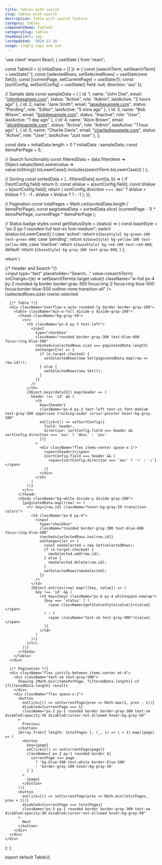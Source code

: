 ```yaml
---
title: Tables with search
slug: tables-with-search
description: Table with search feature
category: Tables
componentName: TableUI
categorySlug: tables
thumbnailUrl: img
lastUpdated: '2024-12-16'
usage: simply copy and use
---
```

'use client'
import React, { useState } from 'react';

const TableUI = ({ initialData = [] }) => {
  const [searchTerm, setSearchTerm] = useState('');
  const [selectedRows, setSelectedRows] = useState(new Set());
  const [currentPage, setCurrentPage] = useState(1);
  const [sortConfig, setSortConfig] = useState({ field: null, direction: 'asc' });
  
  // Sample data
  const sampleData = [
    { id: 1, name: "John Doe", email: "john@example.com", status: "Active", role: "Admin", lastActive: "2 hours ago" },
    { id: 2, name: "Jane Smith", email: "jane@example.com", status: "Pending", role: "Editor", lastActive: "5 mins ago" },
    { id: 3, name: "Bob Wilson", email: "bob@example.com", status: "Inactive", role: "User", lastActive: "1 day ago" },
    { id: 4, name: "Alice Brown", email: "alice@example.com", status: "Active", role: "Admin", lastActive: "1 hour ago" },
    { id: 5, name: "Charlie Davis", email: "charlie@example.com", status: "Active", role: "User", lastActive: "Just now" },
  ];

  const data = initialData.length > 0 ? initialData : sampleData;
  const itemsPerPage = 5;

  // Search functionality
  const filteredData = data.filter(item =>
    Object.values(item).some(value =>
      value.toString().toLowerCase().includes(searchTerm.toLowerCase())
    )
  );

  // Sorting
  const sortedData = [...filteredData].sort((a, b) => {
    if (!sortConfig.field) return 0;
    const aValue = a[sortConfig.field];
    const bValue = b[sortConfig.field];
    return (
      sortConfig.direction === 'asc' 
        ? aValue > bValue ? 1 : -1
        : aValue < bValue ? 1 : -1
    );
  });

  // Pagination
  const totalPages = Math.ceil(sortedData.length / itemsPerPage);
  const paginatedData = sortedData.slice(
    (currentPage - 1) * itemsPerPage,
    currentPage * itemsPerPage
  );

  // Status badge styles
  const getStatusStyle = (status) => {
    const baseStyle = "px-2 py-1 rounded-full text-xs font-medium";
    switch (status.toLowerCase()) {
      case 'active':
        return `${baseStyle} bg-green-100 text-green-800`;
      case 'pending':
        return `${baseStyle} bg-yellow-100 text-yellow-800`;
      case 'inactive':
        return `${baseStyle} bg-red-100 text-red-800`;
      default:
        return `${baseStyle} bg-gray-100 text-gray-800`;
    }
  };

  return (
    <div className="w-full space-y-4 bg-white p-6 rounded-xl shadow-lg">
      {/* Header and Search */}
      <div className="flex flex-col sm:flex-row justify-between items-center mb-4 gap-4">
        <div className="relative w-full sm:w-64">
          <input
            type="text"
            placeholder="Search..."
            value={searchTerm}
            onChange={(e) => setSearchTerm(e.target.value)}
            className="w-full px-4 py-2 rounded-lg border border-gray-300 focus:ring-2 focus:ring-blue-500 focus:border-blue-500 outline-none transition-all"
          />
        </div>
        <div className="text-sm text-gray-500">
          {selectedRows.size} row(s) selected
        </div>
      </div>

      {/* Table */}
      <div className="overflow-x-auto rounded-lg border border-gray-200">
        <table className="min-w-full divide-y divide-gray-200">
          <thead className="bg-gray-50">
            <tr>
              <th className="px-6 py-3 text-left">
                <input
                  type="checkbox"
                  className="rounded border-gray-300 text-blue-600 focus:ring-blue-500"
                  checked={selectedRows.size === paginatedData.length}
                  onChange={(e) => {
                    if (e.target.checked) {
                      setSelectedRows(new Set(paginatedData.map(row => row.id)));
                    } else {
                      setSelectedRows(new Set());
                    }
                  }}
                />
              </th>
              {Object.keys(data[0]).map(header => (
                header !== 'id' && (
                  <th
                    key={header}
                    className="px-6 py-3 text-left text-xs font-medium text-gray-500 uppercase tracking-wider cursor-pointer hover:bg-gray-100"
                    onClick={() => setSortConfig({
                      field: header,
                      direction: sortConfig.field === header && sortConfig.direction === 'asc' ? 'desc' : 'asc'
                    })}
                  >
                    <div className="flex items-center space-x-1">
                      <span>{header}</span>
                      {sortConfig.field === header && (
                        <span>{sortConfig.direction === 'asc' ? '↑' : '↓'}</span>
                      )}
                    </div>
                  </th>
                )
              ))}
            </tr>
          </thead>
          <tbody className="bg-white divide-y divide-gray-200">
            {paginatedData.map((row) => (
              <tr key={row.id} className="hover:bg-gray-50 transition-colors">
                <td className="px-6 py-4">
                  <input
                    type="checkbox"
                    className="rounded border-gray-300 text-blue-600 focus:ring-blue-500"
                    checked={selectedRows.has(row.id)}
                    onChange={(e) => {
                      const newSelected = new Set(selectedRows);
                      if (e.target.checked) {
                        newSelected.add(row.id);
                      } else {
                        newSelected.delete(row.id);
                      }
                      setSelectedRows(newSelected);
                    }}
                  />
                </td>
                {Object.entries(row).map(([key, value]) => (
                  key !== 'id' && (
                    <td key={key} className="px-6 py-4 whitespace-nowrap">
                      {key === 'status' ? (
                        <span className={getStatusStyle(value)}>{value}</span>
                      ) : (
                        <span className="text-sm text-gray-900">{value}</span>
                      )}
                    </td>
                  )
                ))}
              </tr>
            ))}
          </tbody>
        </table>
      </div>

      {/* Pagination */}
      <div className="flex justify-between items-center mt-4">
        <div className="text-sm text-gray-500">
          Showing {Math.min(itemsPerPage, filteredData.length)} of {filteredData.length} results
        </div>
        <div className="flex space-x-2">
          <button
            onClick={() => setCurrentPage(prev => Math.max(1, prev - 1))}
            disabled={currentPage === 1}
            className="px-3 py-1 rounded border border-gray-300 text-sm disabled:opacity-50 disabled:cursor-not-allowed hover:bg-gray-50"
          >
            Previous
          </button>
          {Array.from({ length: totalPages }, (_, i) => i + 1).map((page) => (
            <button
              key={page}
              onClick={() => setCurrentPage(page)}
              className={`px-3 py-1 rounded border ${
                currentPage === page
                  ? 'bg-blue-500 text-white border-blue-500'
                  : 'border-gray-300 hover:bg-gray-50'
              }`}
            >
              {page}
            </button>
          ))}
          <button
            onClick={() => setCurrentPage(prev => Math.min(totalPages, prev + 1))}
            disabled={currentPage === totalPages}
            className="px-3 py-1 rounded border border-gray-300 text-sm disabled:opacity-50 disabled:cursor-not-allowed hover:bg-gray-50"
          >
            Next
          </button>
        </div>
      </div>
    </div>
  );
};

export default TableUI;
